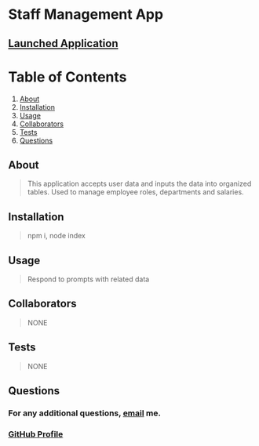 # Staff Management App

  ## 

  ## [Launched Application](https://drive.google.com/file/d/19-E_1iK4G0CJapDjf54eTMD3byfBKHfx/view)

  # Table of Contents

  1. [About](#About)
  2. [Installation](#Installation)
  3. [Usage](#Usage)
  4. [Collaborators](#Collaborators)
  5. [Tests](#Tests)
  6. [Questions](#Questions)

  ##  <a id="About">About</a>

  > This application accepts user data and inputs the data into organized tables. Used to manage employee roles, departments and salaries.

  ##  <a id="Installation">Installation</a>

  > npm i, node index

  ##  <a id="Usage">Usage</a>
  
  > Respond to prompts with related data

  ##  <a id="Collaborators">Collaborators</a>
  
  > NONE

  ##  <a id="Tests">Tests</a>

  > NONE

  ##  <a id="Questions">Questions</a>

  ### For any additional questions, [email](mailto:lukejgranered@gmail.com) me.

  ### [GitHub Profile](https://www.github.com/lukegranered)